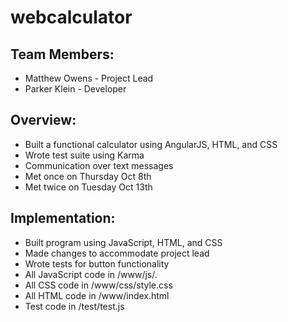 # webcalculator

## Team Members:
- Matthew Owens - Project Lead
- Parker Klein - Developer

## Overview:
- Built a functional calculator using AngularJS, HTML, and CSS
- Wrote test suite using Karma
- Communication over text messages
- Met once on Thursday Oct 8th
- Met twice on Tuesday Oct 13th

## Implementation:
- Built program using JavaScript, HTML, and CSS
- Made changes to accommodate project lead
- Wrote tests for button functionality
- All JavaScript code in /www/js/.
- All CSS code in /www/css/style.css
- All HTML code in /www/index.html
- Test code in /test/test.js
